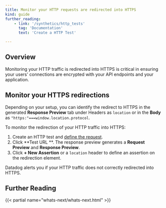 ```yaml
---
title: Monitor your HTTP requests are redirected into HTTPS
kind: guide
further_reading:
    - link: '/synthetics/http_tests'
      tag: 'Documentation'
      text: 'Create a HTTP Test'

---
```


## Overview

Monitoring your HTTP traffic is redirected into HTTPS is critical in ensuring your users' connections are encrypted with your API endpoints and your application.

## Monitor your HTTPS redirections

Depending on your setup, you can identify the redirect to HTTPS in the generated **Response Preview** tab under Headers as `location` or in the **Body** as `"https:"===window.location.protocol`.

To monitor the redirection of your HTTP traffic into HTTPS:

1. Create an HTTP test and [define the request][1].
2. Click **Test URL **. The response preview generates a **Request Preview** and **Response Preview**.
3. Click **+ New Assertion** or a `location` header to define an assertion on the redirection element.

<!-- Screenshot 1 et 2-->

Datadog alerts you if your HTTP traffic does not correctly redirected into HTTPS.

## Further Reading

{{< partial name="whats-next/whats-next.html" >}}

[1]: /getting_started/synthetics/api_test/#define-request

